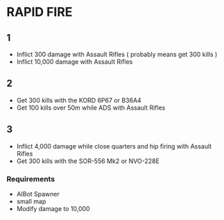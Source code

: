 # RAPID FIRE

## 1
- Inflict 300 damage with Assault Rifles ( probably means get 300 kills )
- Inflict 10,000 damage with Assault Rifles

## 2
- Get 300 kills with the KORD 6P67 or B36A4
- Get 100 kills over 50m while ADS with Assault Rifles

## 3
- Inflict 4,000 damage while close quarters and hip firing with Assault Rifles
- Get 300 kills with the SOR-556 Mk2 or NVO-228E

### Requirements
- AIBot Spawner
- small map
- Modify damage to 10,000